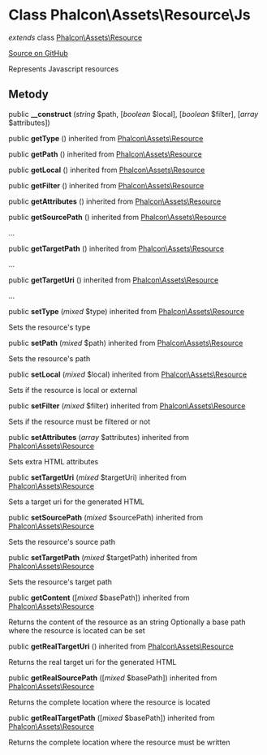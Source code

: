 # Class **Phalcon\\Assets\\Resource\\Js**

*extends* class [Phalcon\Assets\Resource](/en/3.1.2/api/Phalcon_Assets_Resource)

<a href="https://github.com/phalcon/cphalcon/blob/master/phalcon/assets/resource/js.zep" class="btn btn-default btn-sm">Source on GitHub</a>

Represents Javascript resources

## Metody

public **__construct** (*string* $path, [*boolean* $local], [*boolean* $filter], [*array* $attributes])

public **getType** () inherited from [Phalcon\Assets\Resource](/en/3.1.2/api/Phalcon_Assets_Resource)

public **getPath** () inherited from [Phalcon\Assets\Resource](/en/3.1.2/api/Phalcon_Assets_Resource)

public **getLocal** () inherited from [Phalcon\Assets\Resource](/en/3.1.2/api/Phalcon_Assets_Resource)

public **getFilter** () inherited from [Phalcon\Assets\Resource](/en/3.1.2/api/Phalcon_Assets_Resource)

public **getAttributes** () inherited from [Phalcon\Assets\Resource](/en/3.1.2/api/Phalcon_Assets_Resource)

public **getSourcePath** () inherited from [Phalcon\Assets\Resource](/en/3.1.2/api/Phalcon_Assets_Resource)

...

public **getTargetPath** () inherited from [Phalcon\Assets\Resource](/en/3.1.2/api/Phalcon_Assets_Resource)

...

public **getTargetUri** () inherited from [Phalcon\Assets\Resource](/en/3.1.2/api/Phalcon_Assets_Resource)

...

public **setType** (*mixed* $type) inherited from [Phalcon\Assets\Resource](/en/3.1.2/api/Phalcon_Assets_Resource)

Sets the resource's type

public **setPath** (*mixed* $path) inherited from [Phalcon\Assets\Resource](/en/3.1.2/api/Phalcon_Assets_Resource)

Sets the resource's path

public **setLocal** (*mixed* $local) inherited from [Phalcon\Assets\Resource](/en/3.1.2/api/Phalcon_Assets_Resource)

Sets if the resource is local or external

public **setFilter** (*mixed* $filter) inherited from [Phalcon\Assets\Resource](/en/3.1.2/api/Phalcon_Assets_Resource)

Sets if the resource must be filtered or not

public **setAttributes** (*array* $attributes) inherited from [Phalcon\Assets\Resource](/en/3.1.2/api/Phalcon_Assets_Resource)

Sets extra HTML attributes

public **setTargetUri** (*mixed* $targetUri) inherited from [Phalcon\Assets\Resource](/en/3.1.2/api/Phalcon_Assets_Resource)

Sets a target uri for the generated HTML

public **setSourcePath** (*mixed* $sourcePath) inherited from [Phalcon\Assets\Resource](/en/3.1.2/api/Phalcon_Assets_Resource)

Sets the resource's source path

public **setTargetPath** (*mixed* $targetPath) inherited from [Phalcon\Assets\Resource](/en/3.1.2/api/Phalcon_Assets_Resource)

Sets the resource's target path

public **getContent** ([*mixed* $basePath]) inherited from [Phalcon\Assets\Resource](/en/3.1.2/api/Phalcon_Assets_Resource)

Returns the content of the resource as an string Optionally a base path where the resource is located can be set

public **getRealTargetUri** () inherited from [Phalcon\Assets\Resource](/en/3.1.2/api/Phalcon_Assets_Resource)

Returns the real target uri for the generated HTML

public **getRealSourcePath** ([*mixed* $basePath]) inherited from [Phalcon\Assets\Resource](/en/3.1.2/api/Phalcon_Assets_Resource)

Returns the complete location where the resource is located

public **getRealTargetPath** ([*mixed* $basePath]) inherited from [Phalcon\Assets\Resource](/en/3.1.2/api/Phalcon_Assets_Resource)

Returns the complete location where the resource must be written